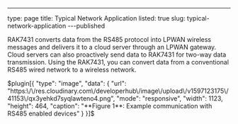 ---
type: page
title: Typical Network Application
listed: true
slug: typical-network-application
---published

RAK7431 converts data from the RS485 protocol into LPWAN wireless messages and delivers it to a cloud server through an LPWAN gateway. Cloud servers can also proactively send data to RAK7431 for two-way data transmission. Using the RAK7431, you can convert data from a conventional RS485 wired network to a wireless network. 

$plugin[{
    "type": "image",
    "data": {
        "url": "https:\/\/res.cloudinary.com\/developerhub\/image\/upload\/v1597123175\/41153\/qx3yehkd7syqlawteno4.png",
        "mode": "responsive",
        "width": 1123,
        "height": 464,
        "caption": "**Figure 1**: Example communication with RS485 enabled devices"
    }
}]$

